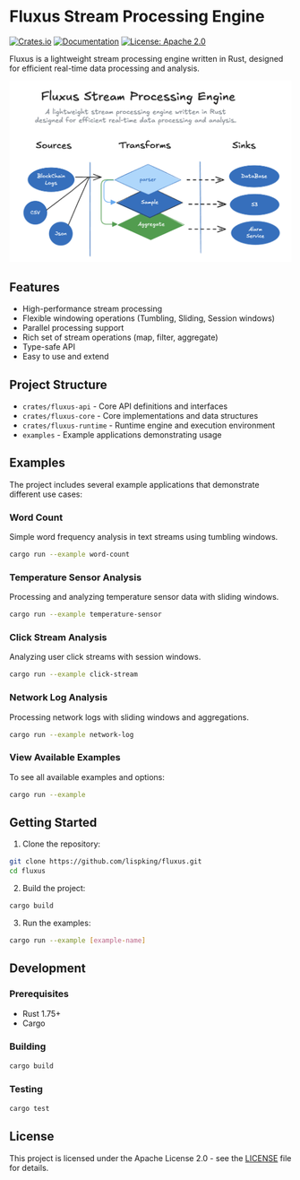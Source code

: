 # Fluxus Stream Processing Engine

[![Crates.io](https://img.shields.io/crates/v/fluxus-core.svg)](https://crates.io/crates/fluxus-core)
[![Documentation](https://docs.rs/fluxus-core/badge.svg)](https://docs.rs/fluxus-core)
[![License: Apache 2.0](https://img.shields.io/badge/License-Apache2.0-yellow.svg)](https://opensource.org/license/apache-2-0)

Fluxus is a lightweight stream processing engine written in Rust, designed for efficient real-time data processing and analysis.

![Fluxus Architecture](docs/architecture.png)

## Features

- High-performance stream processing
- Flexible windowing operations (Tumbling, Sliding, Session windows)
- Parallel processing support
- Rich set of stream operations (map, filter, aggregate)
- Type-safe API
- Easy to use and extend

## Project Structure

- `crates/fluxus-api` - Core API definitions and interfaces
- `crates/fluxus-core` - Core implementations and data structures
- `crates/fluxus-runtime` - Runtime engine and execution environment
- `examples` - Example applications demonstrating usage

## Examples

The project includes several example applications that demonstrate different use cases:

### Word Count

Simple word frequency analysis in text streams using tumbling windows.

```bash
cargo run --example word-count
```

### Temperature Sensor Analysis

Processing and analyzing temperature sensor data with sliding windows.

```bash
cargo run --example temperature-sensor
```

### Click Stream Analysis

Analyzing user click streams with session windows.

```bash
cargo run --example click-stream
```

### Network Log Analysis

Processing network logs with sliding windows and aggregations.

```bash
cargo run --example network-log
```

### View Available Examples

To see all available examples and options:

```bash
cargo run --example
```

## Getting Started

1. Clone the repository:

```bash
git clone https://github.com/lispking/fluxus.git
cd fluxus
```

2. Build the project:

```bash
cargo build
```

3. Run the examples:

```bash
cargo run --example [example-name]
```

## Development

### Prerequisites

- Rust 1.75+ 
- Cargo 

### Building

```bash
cargo build
```

### Testing

```bash
cargo test
```

## License

This project is licensed under the Apache License 2.0 - see the [LICENSE](LICENSE) file for details.